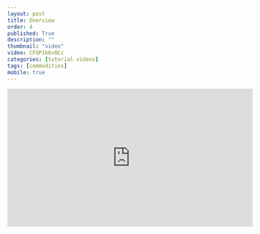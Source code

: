 ```yaml
---
layout: post
title: Overview
order: 4
published: True
description: ""
thumbnail: "video"
video: CFOP1k6v0Cc
categories: [tutorial videos]
tags: [commodities]
mobile: true
---
```


<div id="desktopContent" class="content">
  <div class="video">
    <iframe width="560" height="315" src="https://www.youtube.com/embed/CFOP1k6v0Cc" frameborder="0" allowfullscreen></iframe>
  </div>
</div>

<div id="mobileContent" class="content">
</div>
